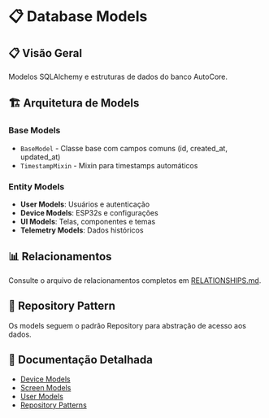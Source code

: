 # 📋 Database Models

## 📋 Visão Geral

Modelos SQLAlchemy e estruturas de dados do banco AutoCore.

## 🏗️ Arquitetura de Models

### Base Models
- `BaseModel` - Classe base com campos comuns (id, created_at, updated_at)
- `TimestampMixin` - Mixin para timestamps automáticos

### Entity Models
- **User Models**: Usuários e autenticação
- **Device Models**: ESP32s e configurações
- **UI Models**: Telas, componentes e temas
- **Telemetry Models**: Dados históricos

## 📊 Relacionamentos

Consulte o arquivo de relacionamentos completos em [RELATIONSHIPS.md](../../models/RELATIONSHIPS.md).

## 🔧 Repository Pattern

Os models seguem o padrão Repository para abstração de acesso aos dados.

## 📖 Documentação Detalhada

- [Device Models](../../models/DEVICE-MODELS.md)
- [Screen Models](../../models/SCREEN-MODELS.md)
- [User Models](../../models/USER-MODELS.md)
- [Repository Patterns](../services/REPOSITORY-PATTERNS.md)